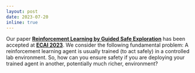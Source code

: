 ```yaml
---
layout: post
date: 2023-07-20
inline: true
---
```


Our paper <a href='https://arxiv.org/abs/2307.14316' target='_blank'><b>Reinforcement Learning by Guided Safe Exploration</b></a> has been accepted at <a href='https://ecai2023.eu/' target='_blank'><b>ECAI 2023</b></a>. We consider the following fundamental problem: A reinforcement learning agent is usually trained (to act safely) in a controlled lab environment. So, how can you ensure safety if you are deploying your trained agent in another, potentially much richer, environment?





